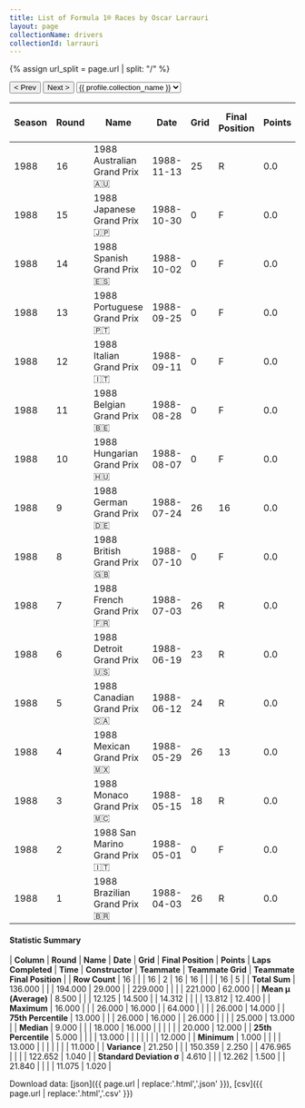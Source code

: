 ```yaml
---
title: List of Formula 1® Races by Oscar Larrauri
layout: page
collectionName: drivers
collectionId: larrauri
---
```


{% assign url_split = page.url | split: "/" %}
<div id="collection-navigation">
<button onclick="selector.options[selector.selectedIndex-1].value && (window.location = selector.options[selector.selectedIndex-1].value);">&lt; Prev</button>
<button onclick="selector.options[selector.selectedIndex+1].value && (window.location = selector.options[selector.selectedIndex+1].value);">Next &gt;</button>
<select id="selector" onchange="this.options[this.selectedIndex].value && (window.location = this.options[this.selectedIndex].value);">
  {% for collectionId in site.data[page.collectionName].refs %}
    {% if collectionId == page.collectionId %}
      {% assign selected = "selected" %}
    {% else %}
      {% assign selected = "" %}
    {% endif %}
    {% assign profile = site.data[page.collectionName][collectionId].profile %}
    <option value="/f1/{{ page.collectionName }}/{{ collectionId }}/{{ url_split[4] }}" {{ selected }}>{{ profile.collection_name }}</option>
  {% endfor %}
</select>
</div>

| Season | Round | Name | Date | Grid | Final Position | Points | Laps Completed | Time | Constructor | Teammate | Teammate Grid | Teammate Final Position |
|--|--|--|--|--|--|--|--|--|--|--|--|--|
| 1988 | 16 | 1988 Australian Grand Prix 🇦🇺 | 1988-11-13 | 25 | R | 0.0 | 12 |   | Euro Brun 🇮🇹 | [Stefano Modena 🇮🇹](/f1/drivers/modena) | 20 | R |
| 1988 | 15 | 1988 Japanese Grand Prix 🇯🇵 | 1988-10-30 | 0 | F | 0.0 | 0 |   | Euro Brun 🇮🇹 | [Stefano Modena 🇮🇹](/f1/drivers/modena) | 0 | F |
| 1988 | 14 | 1988 Spanish Grand Prix 🇪🇸 | 1988-10-02 | 0 | F | 0.0 | 0 |   | Euro Brun 🇮🇹 | [Stefano Modena 🇮🇹](/f1/drivers/modena) | 26 | 13 |
| 1988 | 13 | 1988 Portuguese Grand Prix 🇵🇹 | 1988-09-25 | 0 | F | 0.0 | 0 |   | Euro Brun 🇮🇹 | [Stefano Modena 🇮🇹](/f1/drivers/modena) | 0 | F |
| 1988 | 12 | 1988 Italian Grand Prix 🇮🇹 | 1988-09-11 | 0 | F | 0.0 | 0 |   | Euro Brun 🇮🇹 | [Stefano Modena 🇮🇹](/f1/drivers/modena) | 0 | F |
| 1988 | 11 | 1988 Belgian Grand Prix 🇧🇪 | 1988-08-28 | 0 | F | 0.0 | 0 |   | Euro Brun 🇮🇹 | [Stefano Modena 🇮🇹](/f1/drivers/modena) | 0 | F |
| 1988 | 10 | 1988 Hungarian Grand Prix 🇭🇺 | 1988-08-07 | 0 | F | 0.0 | 0 |   | Euro Brun 🇮🇹 | [Stefano Modena 🇮🇹](/f1/drivers/modena) | 26 | 11 |
| 1988 | 9 | 1988 German Grand Prix 🇩🇪 | 1988-07-24 | 26 | 16 | 0.0 | 42 |   | Euro Brun 🇮🇹 | [Stefano Modena 🇮🇹](/f1/drivers/modena) | 25 | R |
| 1988 | 8 | 1988 British Grand Prix 🇬🇧 | 1988-07-10 | 0 | F | 0.0 | 0 |   | Euro Brun 🇮🇹 | [Stefano Modena 🇮🇹](/f1/drivers/modena) | 20 | 12 |
| 1988 | 7 | 1988 French Grand Prix 🇫🇷 | 1988-07-03 | 26 | R | 0.0 | 64 |   | Euro Brun 🇮🇹 | [Stefano Modena 🇮🇹](/f1/drivers/modena) | 20 | 14 |
| 1988 | 6 | 1988 Detroit Grand Prix 🇺🇸 | 1988-06-19 | 23 | R | 0.0 | 26 |   | Euro Brun 🇮🇹 | [Stefano Modena 🇮🇹](/f1/drivers/modena) | 19 | R |
| 1988 | 5 | 1988 Canadian Grand Prix 🇨🇦 | 1988-06-12 | 24 | R | 0.0 | 8 |   | Euro Brun 🇮🇹 | [Stefano Modena 🇮🇹](/f1/drivers/modena) | 15 | 12 |
| 1988 | 4 | 1988 Mexican Grand Prix 🇲🇽 | 1988-05-29 | 26 | 13 | 0.0 | 63 |   | Euro Brun 🇮🇹 | [Stefano Modena 🇮🇹](/f1/drivers/modena) | 0 | E |
| 1988 | 3 | 1988 Monaco Grand Prix 🇲🇨 | 1988-05-15 | 18 | R | 0.0 | 14 |   | Euro Brun 🇮🇹 | [Stefano Modena 🇮🇹](/f1/drivers/modena) | 0 | E |
| 1988 | 2 | 1988 San Marino Grand Prix 🇮🇹 | 1988-05-01 | 0 | F | 0.0 | 0 |   | Euro Brun 🇮🇹 | [Stefano Modena 🇮🇹](/f1/drivers/modena) | 26 | N |
| 1988 | 1 | 1988 Brazilian Grand Prix 🇧🇷 | 1988-04-03 | 26 | R | 0.0 | 0 |   | Euro Brun 🇮🇹 | [Stefano Modena 🇮🇹](/f1/drivers/modena) | 24 | R |

#### Statistic Summary

| **Column** | **Round** | **Name** | **Date** | **Grid** | **Final Position** | **Points** | **Laps Completed** | **Time** | **Constructor** | **Teammate** | **Teammate Grid** | **Teammate Final Position** |
| **Row Count** | 16 |  |  | 16 | 2 | 16 | 16 |  |  |  | 16 | 5 |
| **Total Sum** | 136.000 |  |  | 194.000 | 29.000 |  | 229.000 |  |  |  | 221.000 | 62.000 |
| **Mean μ (Average)** | 8.500 |  |  | 12.125 | 14.500 |  | 14.312 |  |  |  | 13.812 | 12.400 |
| **Maximum** | 16.000 |  |  | 26.000 | 16.000 |  | 64.000 |  |  |  | 26.000 | 14.000 |
| **75th Percentile** | 13.000 |  |  | 26.000 | 16.000 |  | 26.000 |  |  |  | 25.000 | 13.000 |
| **Median** | 9.000 |  |  | 18.000 | 16.000 |  |  |  |  |  | 20.000 | 12.000 |
| **25th Percentile** | 5.000 |  |  |  | 13.000 |  |  |  |  |  |  | 12.000 |
| **Minimum** | 1.000 |  |  |  | 13.000 |  |  |  |  |  |  | 11.000 |
| **Variance** | 21.250 |  |  | 150.359 | 2.250 |  | 476.965 |  |  |  | 122.652 | 1.040 |
| **Standard Deviation σ** | 4.610 |  |  | 12.262 | 1.500 |  | 21.840 |  |  |  | 11.075 | 1.020 |

Download data: [json]({{ page.url | replace:'.html','.json' }}), [csv]({{ page.url | replace:'.html','.csv' }})
